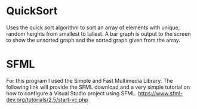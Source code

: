# QuickSort
Uses the quick sort algorithm to sort an array of elements with unique, random heights from smallest to tallest. A bar graph is output to the screen to show the unsorted graph and the sorted graph given from the array.

# SFML
For this program I used the Simple and Fast Multimedia Library. The following link will provide the SFML download and a very simple tutorial on how to configure a Visual Studio project using SFML. https://www.sfml-dev.org/tutorials/2.5/start-vc.php

